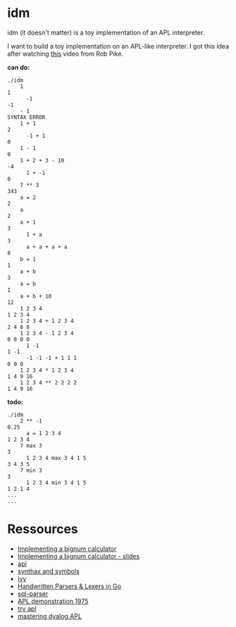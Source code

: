 # idm

idm (it doesn't matter) is a toy implementation of an APL interpreter.

I want to build a toy implementation on an APL-like interpreter. I got this idea after watching [this](https://www.youtube.com/watch?v=PXoG0WX0r_E) video from Rob Pike.

**can do:**

    ./idm
        1
    1
	      -1
    -1
        - 1
    SYNTAX ERROR
        1 + 1
    2
	      -1 + 1
    0
        1 - 1
    0
        1 + 2 + 3 - 10
    -4
    	  1 + -1
    0
      	7 ** 3
    343
        a = 2
    2
        a
    2
        a + 1
    3
	      1 + a
    3
	      a + a + a + a
    8
        b = 1
    1
        a + b
    3
        a = b
    1
        a + b + 10
    12
        1 2 3 4
    1 2 3 4
      	1 2 3 4 + 1 2 3 4
    2 4 6 8
      	1 2 3 4 - 1 2 3 4
    0 0 0 0
	      1 -1
    1 -1
	      -1 -1 -1 + 1 1 1
    0 0 0
      	1 2 3 4 * 1 2 3 4
    1 4 9 16
        1 2 3 4 ** 2 2 2 2
    1 4 9 16

**todo:**

    ./idm
        2 ** -1
    0.25
	      a = 1 2 3 4
    1 2 3 4
      	7 max 3
    3
	      1 2 3 4 max 3 4 1 5
    3 4 3 5
      	7 min 3
    3
	      1 2 3 4 min 3 4 1 5
    1 2 1 4
    ...
    ...

Ressources
=====
* [Implementing a bignum calculator](https://www.youtube.com/watch?v=PXoG0WX0r_E)
* [Implementing a bignum calculator - slides](http://go-talks.appspot.com/github.com/robpike/ivy/talks/ivy.slide#1)
* [apl](http://en.wikipedia.org/wiki/APL_%28programming_language%29)
* [synthax and symbols](http://en.wikipedia.org/wiki/APL_syntax_and_symbols)
* [ivy](http://godoc.org/robpike.io/ivy)
* [Handwritten Parsers & Lexers in Go](http://blog.gopheracademy.com/advent-2014/parsers-lexers/)
* [sql-parser](https://github.com/benbjohnson/sql-parser)
* [APL demonstration 1975](https://www.youtube.com/watch?v=_DTpQ4Kk2wA&list=WL&index=13)
* [try apl](http://tryapl.org/)
* [mastering dyalog APL](http://www.dyalog.com/uploads/documents/MasteringDyalogAPL.pdf)
